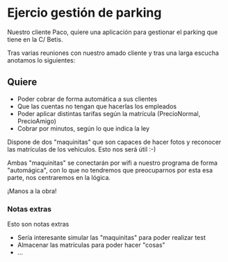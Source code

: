 # Ejercio gestión de parking

Nuestro cliente Paco, quiere una aplicación para gestionar el parking 
que tiene en la C/ Betis.

Tras varias reuniones con nuestro amado cliente y tras una larga escucha
anotamos lo siguientes:

## Quiere

* Poder cobrar de forma automática a sus clientes
* Que las cuentas no tengan que hacerlas los empleados
* Poder aplicar distintas tarifas según la matrícula (PrecioNormal, PrecioAmigo)
* Cobrar por minutos, según lo que indica la ley

Dispone de dos "maquinitas" que son capaces de hacer fotos y reconocer
las matrículas de los vehículos. Esto nos será útil :-)
 
Ambas "maquinitas" se conectarán por wifi a nuestro programa de forma "automágica",
con lo que no tendremos que preocuparnos por esta esa parte, nos centraremos en
la lógica. 

¡Manos a la obra!

### Notas extras

Esto son notas extras

* Sería interesante simular las "maquinitas" para poder realizar test
* Almacenar las matrículas para poder hacer "cosas"
* ...    
